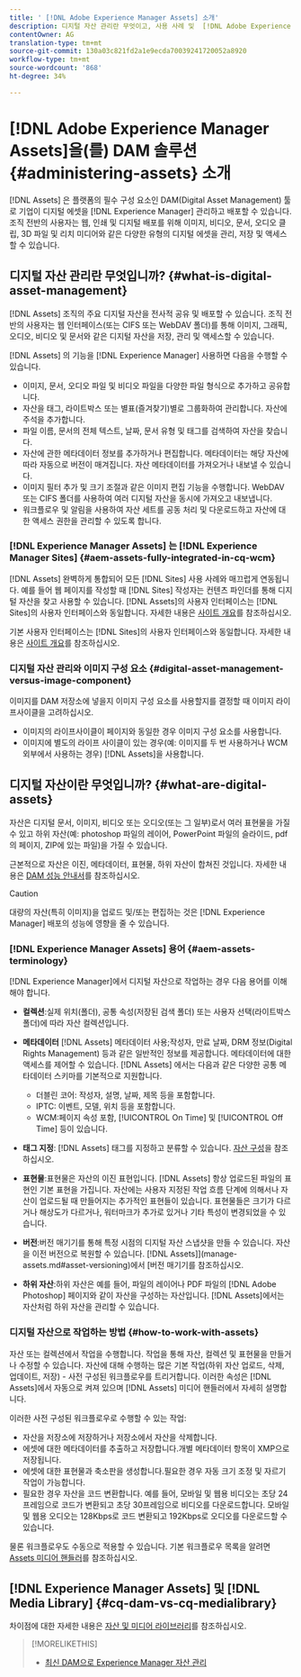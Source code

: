 ```yaml
---
title: ' [!DNL Adobe Experience Manager Assets] 소개'
description: 디지털 자산 관리란 무엇이고, 사용 사례 및  [!DNL Adobe Experience Manager Asset] 상품.
contentOwner: AG
translation-type: tm+mt
source-git-commit: 130a03c821fd2a1e9ecda70039241720052a8920
workflow-type: tm+mt
source-wordcount: '868'
ht-degree: 34%

---
```



# [!DNL Adobe Experience Manager Assets]을(를) DAM 솔루션 {#administering-assets} 소개

[!DNL Assets] 은 플랫폼의 필수 구성 요소인 DAM(Digital Asset Management) 툴로 기업이 디지털 에셋을  [!DNL Experience Manager] 관리하고 배포할 수 있습니다. 조직 전반의 사용자는 웹, 인쇄 및 디지털 배포를 위해 이미지, 비디오, 문서, 오디오 클립, 3D 파일 및 리치 미디어와 같은 다양한 유형의 디지털 에셋을 관리, 저장 및 액세스할 수 있습니다.

## 디지털 자산 관리란 무엇입니까? {#what-is-digital-asset-management}

[!DNL Assets] 조직의 주요 디지털 자산을 전사적 공유 및 배포할 수 있습니다. 조직 전반의 사용자는 웹 인터페이스(또는 CIFS 또는 WebDAV 폴더)를 통해 이미지, 그래픽, 오디오, 비디오 및 문서와 같은 디지털 자산을 저장, 관리 및 액세스할 수 있습니다.

[!DNL Assets] 의 기능을  [!DNL Experience Manager] 사용하면 다음을 수행할 수 있습니다.

* 이미지, 문서, 오디오 파일 및 비디오 파일을 다양한 파일 형식으로 추가하고 공유합니다.
* 자산을 태그, 라이트박스 또는 별표(즐겨찾기)별로 그룹화하여 관리합니다. 자산에 주석을 추가합니다.
* 파일 이름, 문서의 전체 텍스트, 날짜, 문서 유형 및 태그를 검색하여 자산을 찾습니다.
* 자산에 관한 메타데이터 정보를 추가하거나 편집합니다. 메타데이터는 해당 자산에 따라 자동으로 버전이 매겨집니다. 자산 메타데이터를 가져오거나 내보낼 수 있습니다.
* 이미지 필터 추가 및 크기 조절과 같은 이미지 편집 기능을 수행합니다. WebDAV 또는 CIFS 폴더를 사용하여 여러 디지털 자산을 동시에 가져오고 내보냅니다.
* 워크플로우 및 알림을 사용하여 자산 세트를 공동 처리 및 다운로드하고 자산에 대한 액세스 권한을 관리할 수 있도록 합니다.

### [!DNL Experience Manager Assets] 는  [!DNL Experience Manager Sites] {#aem-assets-fully-integrated-in-cq-wcm}

[!DNL Assets] 완벽하게 통합되어 모든  [!DNL Sites] 사용 사례와 매끄럽게 연동됩니다. 예를 들어 웹 페이지를 작성할 때 [!DNL Sites] 작성자는 컨텐츠 파인더를 통해 디지털 자산을 찾고 사용할 수 있습니다. [!DNL Assets]의 사용자 인터페이스는 [!DNL Sites]의 사용자 인터페이스와 동일합니다. 자세한 내용은 [사이트 개요](/help/sites-authoring/page-authoring.md)를 참조하십시오.

기본 사용자 인터페이스는 [!DNL Sites]의 사용자 인터페이스와 동일합니다. 자세한 내용은 [사이트 개요](/help/sites-authoring/page-authoring.md)를 참조하십시오.

### 디지털 자산 관리와 이미지 구성 요소 {#digital-asset-management-versus-image-component}

이미지를 DAM 저장소에 넣을지 이미지 구성 요소를 사용할지를 결정할 때 이미지 라이프사이클을 고려하십시오.

* 이미지의 라이프사이클이 페이지와 동일한 경우 이미지 구성 요소를 사용합니다.
* 이미지에 별도의 라이프 사이클이 있는 경우(예: 이미지를 두 번 사용하거나 WCM 외부에서 사용하는 경우) [!DNL Assets]을 사용합니다.

## 디지털 자산이란 무엇입니까? {#what-are-digital-assets}

자산은 디지털 문서, 이미지, 비디오 또는 오디오(또는 그 일부)로서 여러 표현물을 가질 수 있고 하위 자산(예: photoshop 파일의 레이어, PowerPoint 파일의 슬라이드, pdf의 페이지, ZIP에 있는 파일)을 가질 수 있습니다.

근본적으로 자산은 이진, 메타데이터, 표현물, 하위 자산이 합쳐진 것입니다. 자세한 내용은 [DAM 성능 안내서](/help/sites-deploying/assets-performance-sizing.md)를 참조하십시오.

>[!CAUTION]
>
>대량의 자산(특히 이미지)을 업로드 및/또는 편집하는 것은 [!DNL Experience Manager] 배포의 성능에 영향을 줄 수 있습니다.

### [!DNL Experience Manager Assets] 용어  {#aem-assets-terminology}

[!DNL Experience Manager]에서 디지털 자산으로 작업하는 경우 다음 용어를 이해해야 합니다.

* **컬렉션**:실제 위치(폴더), 공통 속성(저장된 검색 폴더) 또는 사용자 선택(라이트박스 폴더)에 따라 자산 컬렉션입니다.

* **메타데이터** [!DNL Assets] 메타데이터 사용;작성자, 만료 날짜, DRM 정보(Digital Rights Management) 등과 같은 일반적인 정보를 제공합니다. 메타데이터에 대한 액세스를 제어할 수 있습니다. [!DNL Assets] 에서는 다음과 같은 다양한 공통 메타데이터 스키마를 기본적으로 지원합니다.

   * 더블린 코어: 작성자, 설명, 날짜, 제목 등을 포함합니다.
   * IPTC: 이벤트, 모델, 위치 등을 포함합니다.
   * WCM:페이지 속성 포함, [!UICONTROL On Time] 및 [!UICONTROL Off Time] 등이 있습니다.

* **태그 지정**: [!DNL Assets] 태그를 지정하고 분류할 수 있습니다. [자산 구성](/help/assets/organize-assets.md)을 참조하십시오.

* **표현물**:표현물은 자산의 이진 표현입니다. [!DNL Assets] 항상 업로드된 파일의 표현인 기본 표현을 가집니다. 자산에는 사용자 지정된 작업 흐름 단계에 의해서나 자산이 업로드될 때 만들어지는 추가적인 표현들이 있습니다. 표현물들은 크기가 다르거나 해상도가 다르거나, 워터마크가 추가로 있거나 기타 특성이 변경되었을 수 있습니다.

* **버전**:버전 매기기를 통해 특정 시점의 디지털 자산 스냅샷을 만들 수 있습니다. 자산을 이전 버전으로 복원할 수 있습니다.  [!DNL Assets]](manage-assets.md#asset-versioning)에서 [버전 매기기를 참조하십시오.

* **하위 자산**:하위 자산은 예를 들어, 파일의 레이어나 PDF 파일의  [!DNL Adobe Photoshop] 페이지와 같이 자산을 구성하는 자산입니다. [!DNL Assets]에서는 자산처럼 하위 자산을 관리할 수 있습니다.

### 디지털 자산으로 작업하는 방법 {#how-to-work-with-assets}

자산 또는 컬렉션에서 작업을 수행합니다. 작업을 통해 자산, 컬렉션 및 표현물을 만들거나 수정할 수 있습니다. 자산에 대해 수행하는 많은 기본 작업(하위 자산 업로드, 삭제, 업데이트, 저장) - 사전 구성된 워크플로우를 트리거합니다. 이러한 속성은 [!DNL Assets]에서 자동으로 켜져 있으며 [!DNL Assets] 미디어 핸들러에서 자세히 설명합니다.

이러한 사전 구성된 워크플로우로 수행할 수 있는 작업:

* 자산을 저장소에 저장하거나 저장소에서 자산을 삭제합니다.
* 에셋에 대한 메타데이터를 추출하고 저장합니다.개별 메타데이터 항목이 XMP으로 저장됩니다.
* 에셋에 대한 표현물과 축소판을 생성합니다.필요한 경우 자동 크기 조정 및 자르기 작업이 가능합니다.
* 필요한 경우 자산을 코드 변환합니다. 예를 들어, 모바일 및 웹용 비디오는 초당 24프레임으로 코드가 변환되고 초당 30프레임으로 비디오를 다운로드합니다. 모바일 및 웹용 오디오는 128Kbps로 코드 변환되고 192Kbps로 오디오를 다운로드할 수 있습니다.

물론 워크플로우도 수동으로 적용할 수 있습니다. 기본 워크플로우 목록을 알려면 [ Assets 미디어 핸들러](media-handlers.md)를 참조하십시오.

## [!DNL Experience Manager Assets] 및 [!DNL Media Library] {#cq-dam-vs-cq-medialibrary}

차이점에 대한 자세한 내용은 [자산 및 미디어 라이브러리](medialibrary.md)를 참조하십시오.

>[!MORELIKETHIS]
>
>* [최신 DAM으로 Experience Manager 자산 관리](https://www.youtube.com/embed/PBwQqZgC-yo)

